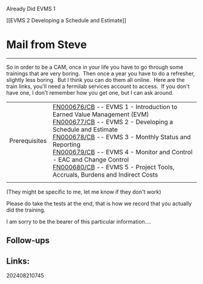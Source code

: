 

Already Did  EVMS 1 

[[EVMS 2 Developing a Schedule and Estimate]]



# Mail from Steve
----------

So in order to be a CAM, once in your life you have to go through some trainings that are very boring.  Then once a year you have to do a refresher, slightly less boring.  But I think you can do them all online.  Here are the train links, you'll need a fermilab services account to access.  If you don't have one, I don't remember how you get one, but I can ask around.

  

|               |                                                                                                                                                                                                                                                                                                                                                                                                                                                                                                                                                                                                                                                                                                                                                                                                                                                                                                                                                                                                                                                |
| ------------- | ---------------------------------------------------------------------------------------------------------------------------------------------------------------------------------------------------------------------------------------------------------------------------------------------------------------------------------------------------------------------------------------------------------------------------------------------------------------------------------------------------------------------------------------------------------------------------------------------------------------------------------------------------------------------------------------------------------------------------------------------------------------------------------------------------------------------------------------------------------------------------------------------------------------------------------------------------------------------------------------------------------------------------------------------- |
| Prerequisites | [FN000676/CB](https://www-esh.fnal.gov/pls/cert/schedule.show_course_details?this_course_code=FN000676&this_instr_type=CB&this_fermi_id=16263N) -- EVMS 1 - Introduction to Earned Value Management (EVM)  <br>[FN000677/CB](https://www-esh.fnal.gov/pls/cert/schedule.show_course_details?this_course_code=FN000677&this_instr_type=CB&this_fermi_id=16263N) -- EVMS 2 - Developing a Schedule and Estimate  <br>[FN000678/CB](https://www-esh.fnal.gov/pls/cert/schedule.show_course_details?this_course_code=FN000678&this_instr_type=CB&this_fermi_id=16263N) -- EVMS 3 - Monthly Status and Reporting  <br>[FN000679/CB](https://www-esh.fnal.gov/pls/cert/schedule.show_course_details?this_course_code=FN000679&this_instr_type=CB&this_fermi_id=16263N) -- EVMS 4 - Monitor and Control - EAC and Change Control  <br>[FN000680/CB](https://www-esh.fnal.gov/pls/cert/schedule.show_course_details?this_course_code=FN000680&this_instr_type=CB&this_fermi_id=16263N) -- EVMS 5 - Project Tools, Accruals, Burdens and Indirect Costs |
|               |                                                                                                                                                                                                                                                                                                                                                                                                                                                                                                                                                                                                                                                                                                                                                                                                                                                                                                                                                                                                                                                |


(They might be specific to me, let me know if they don't work)

Please do take the tests at the end, that is how we record that you actually did the training.


I am sorry to be the bearer of this particular information....

## Follow-ups


## Links: 



202408210745
